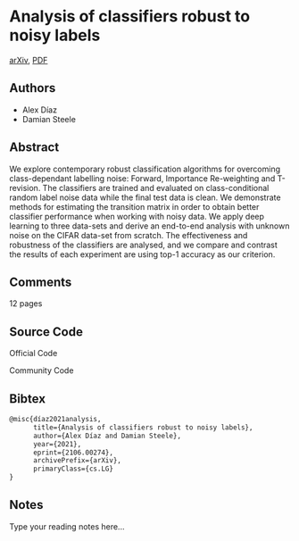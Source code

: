 
# Analysis of classifiers robust to noisy labels

[arXiv](https://arxiv.org/abs/2106.0274), [PDF](https://arxiv.org/pdf/2106.0274.pdf)

## Authors

- Alex Díaz
- Damian Steele

## Abstract

We explore contemporary robust classification algorithms for overcoming class-dependant labelling noise: Forward, Importance Re-weighting and T-revision. The classifiers are trained and evaluated on class-conditional random label noise data while the final test data is clean. We demonstrate methods for estimating the transition matrix in order to obtain better classifier performance when working with noisy data. We apply deep learning to three data-sets and derive an end-to-end analysis with unknown noise on the CIFAR data-set from scratch. The effectiveness and robustness of the classifiers are analysed, and we compare and contrast the results of each experiment are using top-1 accuracy as our criterion.

## Comments

12 pages

## Source Code

Official Code



Community Code



## Bibtex

```tex
@misc{díaz2021analysis,
      title={Analysis of classifiers robust to noisy labels}, 
      author={Alex Díaz and Damian Steele},
      year={2021},
      eprint={2106.00274},
      archivePrefix={arXiv},
      primaryClass={cs.LG}
}
```

## Notes

Type your reading notes here...


